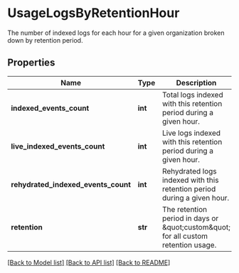 # UsageLogsByRetentionHour

The number of indexed logs for each hour for a given organization broken down by retention period.

## Properties

| Name                                | Type    | Description                                                                          | Notes      |
| ----------------------------------- | ------- | ------------------------------------------------------------------------------------ | ---------- |
| **indexed_events_count**            | **int** | Total logs indexed with this retention period during a given hour.                   | [optional] |
| **live_indexed_events_count**       | **int** | Live logs indexed with this retention period during a given hour.                    | [optional] |
| **rehydrated_indexed_events_count** | **int** | Rehydrated logs indexed with this retention period during a given hour.              | [optional] |
| **retention**                       | **str** | The retention period in days or \&quot;custom\&quot; for all custom retention usage. | [optional] |

[[Back to Model list]](README.md#documentation-for-models) [[Back to API list]](README.md#documentation-for-api-endpoints) [[Back to README]](README.md)
